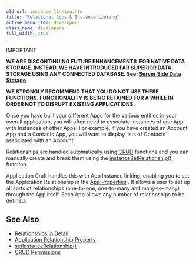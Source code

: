 ```yaml
---
old_url: instance_linking.htm
title: "Relational Apps & Instance Linking"
active_menu_item: developers
class_name: developers
full_width: true
---
```



IMPORTANT

**WE ARE DISCONTINUING FUTURE ENHANCEMENTS  FOR NATIVE DATA STORAGE. INSTEAD, WE HAVE INTRODUCED FAR SUPERIOR DATA STORAGE USING ANY CONNECTED DATABASE. See: [Server Side Data Storage](/developers/documentation/product-guide/data-storage/server-side-data-storage/)**

**WE STRONGLY RECOMMEND THAT YOU DO NOT USE THESE FUNCTIONS. FUNCTIONALITY IS BEING RETAINED FOR A WHILE IN ORDER NOT TO DISRUPT EXISTING APPLICATIONS.**

Once you have built your different Apps for the various entities in your overall application, you will often need to associate Instances of one App with Instances of other Apps. For example, if you have created an Account App and a Contacts App, you will want to display lists of Contacts associated with an Account.

Relationships are handled automatically using [CRUD](/developers/documentation/product-guide/advanced-features/data-storage-management/crud-in-detail/) functions and you can manually create and break them using the [instanceSetRelationship()](/developers/documentation/scripting-apis/client-api/instance-data-functions/instancesetrelationship) function.

Application Craft handles this with App Instance linking, enabling you to set the Application Relationship in the [App Properties](/developers/documentation/product-guide/widget-properties-events/app-properties) . It allows a user to set up all sorts of relationships (one-to-one, one-to-many and many-to-many) through the App itself. Each App allows any number of relationships to be defined.

## See Also

 - [Relationships in Detail](/developers/documentation/product-guide/advanced-features/data-storage-management/instance-relationships-in-detail/)
 - [Application Relationship Property](/developers/documentation/product-guide/widget-properties-events/app-properties#advanced)
 - [setInstanceRelationship()](/developers/documentation/scripting-apis/client-api/instance-data-functions/instancesetrelationship)
 - [CRUD Permissions](/developers/documentation/product-guide/advanced-features/data-storage-management/crud-in-detail/using-ac-app-storage/crud-permissions)

